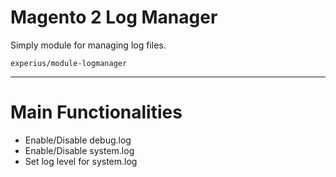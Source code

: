 # Magento 2 Log Manager

Simply module for managing log files.

`experius/module-logmanager`

- - -

# Main Functionalities

- Enable/Disable debug.log
- Enable/Disable system.log
- Set log level for system.log
